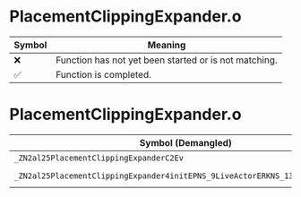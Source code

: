 # PlacementClippingExpander.o
| Symbol | Meaning 
| ------------- | ------------- 
| :x: | Function has not yet been started or is not matching. 
| :white_check_mark: | Function is completed. 


# PlacementClippingExpander.o
| Symbol (Demangled) | Symbol (Mangled) | Decompiled? |
| ------------- |  ------------- | ------------- |
| `_ZN2al25PlacementClippingExpanderC2Ev` | `al::PlacementClippingExpander::PlacementClippingExpander(void)` | :white_check_mark: |
| `_ZN2al25PlacementClippingExpander4initEPNS_9LiveActorERKNS_13PlacementInfoE` | `al::PlacementClippingExpander::init(al::LiveActor *,al::PlacementInfo const&)` | :white_check_mark: |
